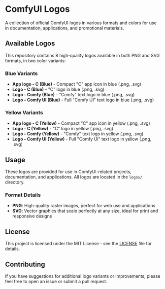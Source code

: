 # ComfyUI Logos

A collection of official ComfyUI logos in various formats and colors for use in documentation, applications, and promotional materials.

## Available Logos

This repository contains 8 high-quality logos available in both PNG and SVG formats, in two color variants:

### Blue Variants
- **App logo - C (Blue)** - Compact "C" app icon in blue (.png, .svg)
- **Logo - C (Blue)** - "C" logo in blue (.png, .svg)
- **Logo - Comfy (Blue)** - "Comfy" text logo in blue (.png, .svg)
- **Logo - Comfy UI (Blue)** - Full "Comfy UI" text logo in blue (.png, .svg)

### Yellow Variants  
- **App logo - C (Yellow)** - Compact "C" app icon in yellow (.png, .svg)
- **Logo - C (Yellow)** - "C" logo in yellow (.png, .svg)
- **Logo - Comfy (Yellow)** - "Comfy" text logo in yellow (.png, .svg)
- **Logo - Comfy UI (Yellow)** - Full "Comfy UI" text logo in yellow (.png, .svg)

## Usage

These logos are provided for use in ComfyUI-related projects, documentation, and applications. All logos are located in the `logos/` directory.

### Format Details
- **PNG**: High-quality raster images, perfect for web use and applications
- **SVG**: Vector graphics that scale perfectly at any size, ideal for print and responsive designs

## License

This project is licensed under the MIT License - see the [LICENSE](LICENSE) file for details.

## Contributing

If you have suggestions for additional logo variants or improvements, please feel free to open an issue or submit a pull request.